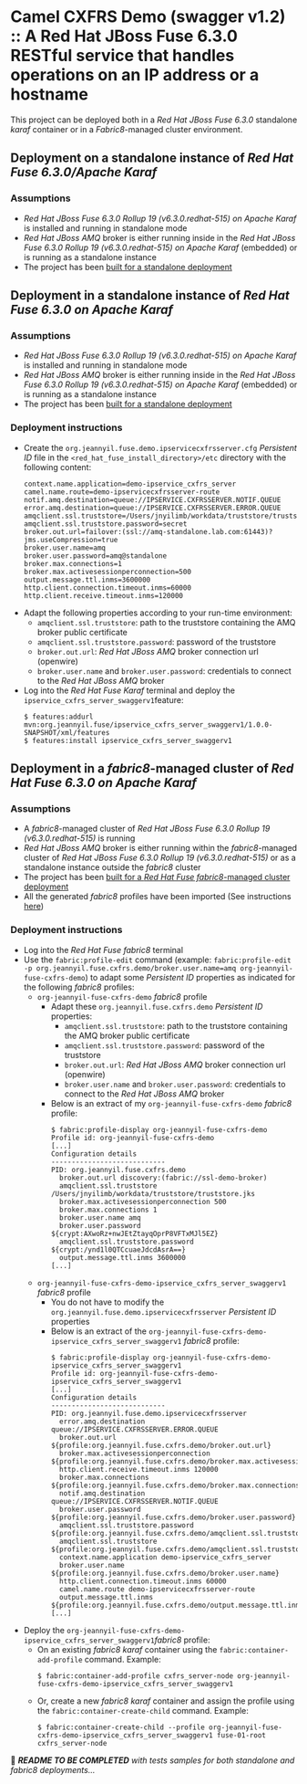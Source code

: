 # Camel CXFRS Demo (swagger v1.2) :: A Red Hat JBoss Fuse 6.3.0 RESTful service that handles operations on an IP address or a hostname

This project can be deployed both in a _Red Hat JBoss Fuse 6.3.0_ standalone _karaf_ container or in a _Fabric8_-managed cluster environment.

## Deployment on a standalone instance of _Red Hat Fuse 6.3.0/Apache Karaf_ 

### Assumptions
- _Red Hat JBoss Fuse 6.3.0 Rollup 19 (v6.3.0.redhat-515) on Apache Karaf_ is installed and running in standalone mode
- _Red Hat JBoss AMQ_ broker is either running inside in the _Red Hat JBoss Fuse 6.3.0 Rollup 19 (v6.3.0.redhat-515) on Apache Karaf_ (embedded) or
is running as a standalone instance
- The project has been [built for a standalone deployment](../README.md#build-for-a-standalone-deployment)

## Deployment in a standalone instance of _Red Hat Fuse 6.3.0 on Apache Karaf_ 

### Assumptions
- _Red Hat JBoss Fuse 6.3.0 Rollup 19 (v6.3.0.redhat-515) on Apache Karaf_ is installed and running in standalone mode
- _Red Hat JBoss AMQ_ broker is either running inside in the _Red Hat JBoss Fuse 6.3.0 Rollup 19 (v6.3.0.redhat-515) on Apache Karaf_ (embedded) or
is running as a standalone instance
- The project has been [built for a standalone deployment](../README.md#build-for-a-standalone-deployment)

### Deployment instructions

- Create the `org.jeannyil.fuse.demo.ipservicecxfrsserver.cfg` _Persistent ID_ file in the `<red_hat_fuse_install_directory>/etc` directory with the following content:
  ```
  context.name.application=demo-ipservice_cxfrs_server
  camel.name.route=demo-ipservicecxfrsserver-route
  notif.amq.destination=queue://IPSERVICE.CXFRSSERVER.NOTIF.QUEUE
  error.amq.destination=queue://IPSERVICE.CXFRSSERVER.ERROR.QUEUE
  amqclient.ssl.truststore=/Users/jnyilimb/workdata/truststore/truststore.jks
  amqclient.ssl.truststore.password=secret
  broker.out.url=failover:(ssl://amq-standalone.lab.com:61443)?jms.useCompression=true
  broker.user.name=amq
  broker.user.password=amq@standalone
  broker.max.connections=1
  broker.max.activesessionperconnection=500
  output.message.ttl.inms=3600000
  http.client.connection.timeout.inms=60000
  http.client.receive.timeout.inms=120000
  ```
- Adapt the following properties according to your run-time environment:
  - `amqclient.ssl.truststore`: path to the truststore containing the AMQ broker public certificate
  - `amqclient.ssl.truststore.password`: password of the truststore
  - `broker.out.url`: _Red Hat JBoss AMQ_ broker connection url (openwire)
  - `broker.user.name` and `broker.user.password`: credentials to connect to the _Red Hat JBoss AMQ_ broker
- Log into the _Red Hat Fuse Karaf_ terminal and deploy the `ipservice_cxfrs_server_swaggerv1`feature:
  ```
  $ features:addurl mvn:org.jeannyil.fuse/ipservice_cxfrs_server_swaggerv1/1.0.0-SNAPSHOT/xml/features
  $ features:install ipservice_cxfrs_server_swaggerv1
  ``` 

## Deployment in a _fabric8_-managed cluster of _Red Hat Fuse 6.3.0 on Apache Karaf_ 

### Assumptions
- A _fabric8_-managed cluster of _Red Hat JBoss Fuse 6.3.0 Rollup 19 (v6.3.0.redhat-515)_ is running
- _Red Hat JBoss AMQ_ broker is either running within the _fabric8_-managed cluster of _Red Hat JBoss Fuse 6.3.0 Rollup 19 (v6.3.0.redhat-515)_ or
as a standalone instance outside the _fabric8_ cluster
- The project has been [built for a _Red Hat Fuse fabric8_-managed cluster deployment](../README.md#build-for-a-_fabric8_-managed-cluster-deployment)
- All the generated _fabric8_ profiles have been imported (See instructions [here](../README.md#build-for-a-_fabric8_-managed-cluster-deployment))

### Deployment instructions

- Log into the _Red Hat Fuse fabric8_ terminal
- Use the `fabric:profile-edit` command (example: `fabric:profile-edit -p org.jeannyil.fuse.cxfrs.demo/broker.user.name=amq org-jeannyil-fuse-cxfrs-demo`) 
to adapt some _Persistent ID_ properties as indicated for the following _fabric8_ profiles:
  - `org-jeannyil-fuse-cxfrs-demo` _fabric8_ profile
    - Adapt these `org.jeannyil.fuse.cxfrs.demo` _Persistent ID_ properties: 
      - `amqclient.ssl.truststore`: path to the truststore containing the AMQ broker public certificate
      - `amqclient.ssl.truststore.password`: password of the truststore
      - `broker.out.url`: _Red Hat JBoss AMQ_ broker connection url (openwire)
      - `broker.user.name` and `broker.user.password`: credentials to connect to the _Red Hat JBoss AMQ_ broker
    - Below is an extract of my `org-jeannyil-fuse-cxfrs-demo` _fabric8_ profile:
      ```
      $ fabric:profile-display org-jeannyil-fuse-cxfrs-demo
      Profile id: org-jeannyil-fuse-cxfrs-demo
      [...]
      Configuration details
      ----------------------------
      PID: org.jeannyil.fuse.cxfrs.demo
        broker.out.url discovery:(fabric://ssl-demo-broker)
        amqclient.ssl.truststore /Users/jnyilimb/workdata/truststore/truststore.jks
        broker.max.activesessionperconnection 500
        broker.max.connections 1
        broker.user.name amq
        broker.user.password ${crypt:AXwoRz+nwJEtZtayqOprP8VFTxMJl5EZ}
        amqclient.ssl.truststore.password ${crypt:/ynd1l0QTCcuaeJdcdAsrA==}
        output.message.ttl.inms 3600000
      [...]
      ```
  - `org-jeannyil-fuse-cxfrs-demo-ipservice_cxfrs_server_swaggerv1` _fabric8_ profile
    - You do not have to modify the `org.jeannyil.fuse.demo.ipservicecxfrsserver` _Persistent ID_ properties 
    - Below is an extract of the `org-jeannyil-fuse-cxfrs-demo-ipservice_cxfrs_server_swaggerv1` _fabric8_ profile:
      ```
      $ fabric:profile-display org-jeannyil-fuse-cxfrs-demo-ipservice_cxfrs_server_swaggerv1
      Profile id: org-jeannyil-fuse-cxfrs-demo-ipservice_cxfrs_server_swaggerv1
      [...]
      Configuration details
      ----------------------------
      PID: org.jeannyil.fuse.demo.ipservicecxfrsserver
        error.amq.destination queue://IPSERVICE.CXFRSSERVER.ERROR.QUEUE
        broker.out.url ${profile:org.jeannyil.fuse.cxfrs.demo/broker.out.url}
        broker.max.activesessionperconnection ${profile:org.jeannyil.fuse.cxfrs.demo/broker.max.activesessionperconnection}
        http.client.receive.timeout.inms 120000
        broker.max.connections ${profile:org.jeannyil.fuse.cxfrs.demo/broker.max.connections}
        notif.amq.destination queue://IPSERVICE.CXFRSSERVER.NOTIF.QUEUE
        broker.user.password ${profile:org.jeannyil.fuse.cxfrs.demo/broker.user.password}
        amqclient.ssl.truststore.password ${profile:org.jeannyil.fuse.cxfrs.demo/amqclient.ssl.truststore.password}
        amqclient.ssl.truststore ${profile:org.jeannyil.fuse.cxfrs.demo/amqclient.ssl.truststore}
        context.name.application demo-ipservice_cxfrs_server
        broker.user.name ${profile:org.jeannyil.fuse.cxfrs.demo/broker.user.name}
        http.client.connection.timeout.inms 60000
        camel.name.route demo-ipservicecxfrsserver-route
        output.message.ttl.inms ${profile:org.jeannyil.fuse.cxfrs.demo/output.message.ttl.inms}
      [...]
      ```
- Deploy the `org-jeannyil-fuse-cxfrs-demo-ipservice_cxfrs_server_swaggerv1`_fabric8_ profile:
  - On an existing _fabric8 karaf_ container using the `fabric:container-add-profile` command.
  Example: 
    ```
    $ fabric:container-add-profile cxfrs_server-node org-jeannyil-fuse-cxfrs-demo-ipservice_cxfrs_server_swaggerv1
    ```
  - Or, create a new _fabric8 karaf_ container and assign the profile using the `fabric:container-create-child` command.
  Example:
    ```
    $ fabric:container-create-child --profile org-jeannyil-fuse-cxfrs-demo-ipservice_cxfrs_server_swaggerv1 fuse-01-root cxfrs_server-node
    ```

:construction: *__README TO BE COMPLETED__ with tests samples for both standalone and fabric8 deployments...*
